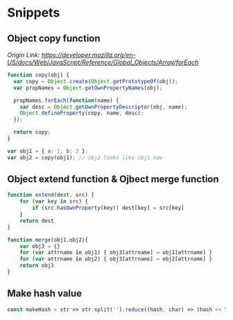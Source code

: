 # Snippets

## Object copy function
*Origin Link: <https://developer.mozilla.org/en-US/docs/Web/JavaScript/Reference/Global_Objects/Array/forEach>*

```js
function copy(obj) {
  var copy = Object.create(Object.getPrototypeOf(obj));
  var propNames = Object.getOwnPropertyNames(obj);

  propNames.forEach(function(name) {
    var desc = Object.getOwnPropertyDescriptor(obj, name);
    Object.defineProperty(copy, name, desc);
  });

  return copy;
}

var obj1 = { a: 1, b: 2 };
var obj2 = copy(obj1); // obj2 looks like obj1 now

```

## Object extend function & Ojbect merge function

```js
function extend(dest, src) {
    for (var key in src) {
        if (src.hasOwnProperty(key)) dest[key] = src[key]
    }
    return dest
}
```

```js
function merge(obj1,obj2){
    var obj3 = {}
    for (var attrname in obj1) { obj3[attrname] = obj1[attrname] }
    for (var attrname in obj2) { obj3[attrname] = obj2[attrname] }
    return obj3
}
```

## Make hash value

```js
const makeHash = str => str.split('').reduce((hash, char) => (hash << 5) - hash + char.charCodeAt(), 0)
```
